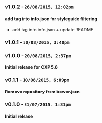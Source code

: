 ### v1.0.2 - `26/08/2015, 12:02pm`
#### add tag into info.json for styleguide filtering  
* add tag into info.json + update README  


### v1.0.1 - `20/08/2015, 3:48pm`


### v1.0.0 - `20/08/2015, 2:37pm`
#### Initial release for CXP 5.6  


### v0.1.1 - `10/08/2015, 6:09pm`
#### Remove repository from bower.json  


### v0.1.0 - `31/07/2015, 1:31pm`
#### Initial release  


